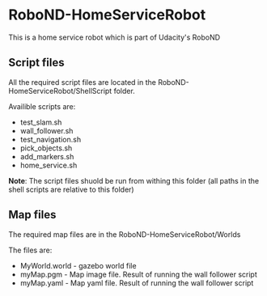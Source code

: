 # RoboND-HomeServiceRobot
This is a home service robot which is part of Udacity's RoboND

## Script files
All the required script files are located in the RoboND-HomeServiceRobot/ShellScript folder. 

Availible scripts are:

* test_slam.sh
* wall_follower.sh
* test_navigation.sh
* pick_objects.sh
* add_markers.sh
* home_service.sh

__Note__: The script files shuold be run from withing this folder (all paths in the shell scripts are relative to this folder)

## Map files
The required map files are in the RoboND-HomeServiceRobot/Worlds

The files are:

* MyWorld.world - gazebo world file
* myMap.pgm - Map image file. Result of running the wall follower script
* myMap.yaml - Map yaml file. Result of running the wall follower script
